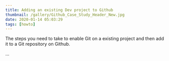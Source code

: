 ```yaml
---
title: Adding an existing Dev project to Github
thumbnail: /gallery/Github_Case_Study_Header_New.jpg
date: 2020-01-14 05:03:29
tags: [howto]
---
```

The steps you need to take to enable Git on a existing project and then add it to a Git repository on Github.

...
